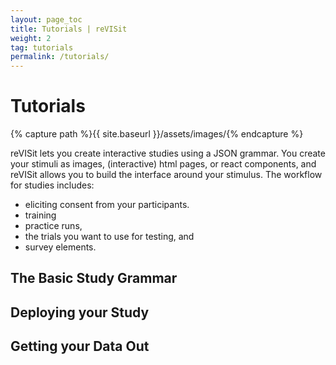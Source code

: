 ```yaml
---
layout: page_toc
title: Tutorials | reVISit
weight: 2
tag: tutorials
permalink: /tutorials/
---
```


# Tutorials

{% capture path %}{{ site.baseurl }}/assets/images/{% endcapture %}

reVISit lets you create interactive studies using a JSON grammar. You create your stimuli as images, (interactive) html pages, or react components, and reVISit allows you to build the interface around your stimulus. The workflow for studies includes: 

* eliciting consent from your participants.
* training
* practice runs,
* the trials you want to use for testing, and
* survey elements. 


## The Basic Study Grammar


## Deploying your Study 


## Getting your Data Out 






